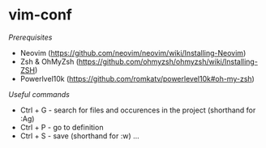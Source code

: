 # vim-conf

*Prerequisites*

- Neovim (https://github.com/neovim/neovim/wiki/Installing-Neovim)
- Zsh & OhMyZsh (https://github.com/ohmyzsh/ohmyzsh/wiki/Installing-ZSH)
- Powerlvel10k (https://github.com/romkatv/powerlevel10k#oh-my-zsh)

*Useful commands*

- Ctrl + G - search for files and occurences in the project (shorthand for :Ag)
- Ctrl + P - go to definition
- Ctrl + S - save (shorthand for :w)
...




